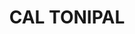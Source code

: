 ---
layout: test
title:  "CAL TONIPAL"
coordinates:
  - group1:
        - [1.451867724612617, 42.359760208902436]
        - [1.452047103122173, 42.359878205479923]
        - [1.452086001196964, 42.359852027702878]
        - [1.452130257718267, 42.359813822450462]
        - [1.452210088987457, 42.35974730831078]
        - [1.452015372375735, 42.359635363385472]
        - [1.451867724612617, 42.359760208902436]
---